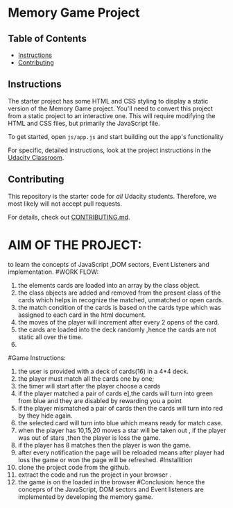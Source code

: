 # Memory Game Project

## Table of Contents

* [Instructions](#instructions)
* [Contributing](#contributing)

## Instructions

The starter project has some HTML and CSS styling to display a static version of the Memory Game project. You'll need to convert this project from a static project to an interactive one. This will require modifying the HTML and CSS files, but primarily the JavaScript file.

To get started, open `js/app.js` and start building out the app's functionality

For specific, detailed instructions, look at the project instructions in the [Udacity Classroom](https://classroom.udacity.com/me).

## Contributing

This repository is the starter code for _all_ Udacity students. Therefore, we most likely will not accept pull requests.

For details, check out [CONTRIBUTING.md](CONTRIBUTING.md).
# AIM OF THE PROJECT:
to learn the concepts  of JavaScript ,DOM sectors, Event Listeners and implementation.
#WORK FLOW:
1. the elements cards are loaded into an array by the class object.
2. the class objects are added  and removed from the present class of the cards which helps in recognize the matched, unmatched or open cards.
3. the match condition of the cards is based on the cards type which was assigned to each card in the html document.
4. the moves of the player will increment after every 2 opens of the card.
5. the cards are loaded into the deck randomly ,hence the cards are not static all over the time.
6.  
#Game Instructions:
1. the user is provided with a deck of cards(16) in a 4*4 deck.
2. the player must match all the cards one by one;
3. the timer will start after the player choose a cards
4. if the player matched a pair of cards e],the cards will turn into green from blue and they are disabled by rewarding you a point  
5. if the player mismatched a pair of cards then the cards will turn  into red by they  hide again.
6. the selected card will turn into blue which means ready for match case.
7. when the player has 10,15,20  moves a star will be taken out , if the player was out of stars ,then the player is loss the game.
8. if the player has 8 matches then the player is  won the game.
9. after every notification the page will be reloaded means after player had loss the game or won the page will be refreshed.
#Installition
 1. clone the project code from the github.
 2. extract the code and run the project in your browser .
 3. the game is on the loaded in the browser
#Conclusion:
hence the conceprs of the JavaScript, DOM sectors and Event listeners are implemented by developing the memory game. 
